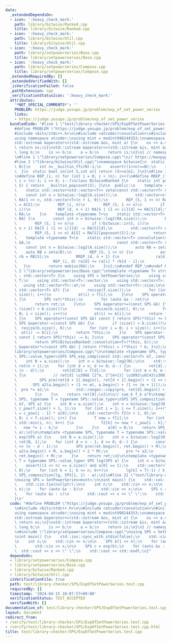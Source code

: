 ```yaml
---
data:
  _extendedDependsOn:
  - icon: ':heavy_check_mark:'
    path: library/bitwise/Ranked.cpp
    title: library/bitwise/Ranked.cpp
  - icon: ':heavy_check_mark:'
    path: library/bitwise/Util.cpp
    title: library/bitwise/Util.cpp
  - icon: ':heavy_check_mark:'
    path: library/setpowerseries/Base.cpp
    title: library/setpowerseries/Base.cpp
  - icon: ':heavy_check_mark:'
    path: library/setpowerseries/Compose.cpp
    title: library/setpowerseries/Compose.cpp
  _extendedRequiredBy: []
  _extendedVerifiedWith: []
  _isVerificationFailed: false
  _pathExtension: cpp
  _verificationStatusIcon: ':heavy_check_mark:'
  attributes:
    '*NOT_SPECIAL_COMMENTS*': ''
    PROBLEM: https://judge.yosupo.jp/problem/exp_of_set_power_series
    links:
    - https://judge.yosupo.jp/problem/exp_of_set_power_series
  bundledCode: "#line 1 \"test/library-checker/SPS/ExpOfSetPowerSeries.test.cpp\"\n\
    #define PROBLEM \"https://judge.yosupo.jp/problem/exp_of_set_power_series\"\n\
    #include <bits/stdc++.h>\n\n#include <atcoder/convolution>\n#include <atcoder/modint>\n\
    using namespace atcoder;\nusing mint = modint998244353;\nnamespace atcoder {\n\
    std::ostream &operator<<(std::ostream &os, mint a) {\n    os << a.val();\n   \
    \ return os;\n}\nstd::istream &operator>>(std::istream &is, mint &a) {\n    long\
    \ long b;\n    is >> b;\n    a = b;\n    return is;\n}\n} // namespace atcoder\n\
    \n#line 1 \"library/setpowerseries/Compose.cpp\"\n// https://maspypy.com/%e9%9b%86%e5%90%88%e3%81%b9%e3%81%8d%e7%b4%9a%e6%95%b0%e9%96%a2%e9%80%a3-2-%e5%a4%9a%e9%a0%85%e5%bc%8f%e3%81%a8%e3%81%ae%e5%90%88%e6%88%90\n\
    #line 2 \"library/bitwise/Util.cpp\"\nnamespace bitwise{\n  static int log2(int\
    \ N){\n    int n=__builtin_ffs(N)-1;\n    assert((1<<n)==N);\n    return n;\n\
    \  }\n  static bool in(int S,int a){ return (S>>a)&1; }\n}\n#line 3 \"library/bitwise/Ranked.cpp\"\
    \n#define REP_(i, n) for (int i = 0; i < (n); i++)\n#define RREP_(i, n) for (int\
    \ i = (n)-1; i >= 0; i--)\nclass BitwiseRanked {\n    static int popcount(int\
    \ S) { return __builtin_popcount(S); }\n\n  public:\n    template <typename T>\n\
    \    static std::vector<std::vector<T>> zeta(const std::vector<T> &A) {\n    \
    \    const int n = bitwise::log2(A.size());\n        std::vector<std::vector<T>>\
    \ RA(1 << n, std::vector<T>(n + 1, 0));\n        REP_(S, 1 << n) RA[S][popcount(S)]\
    \ = A[S];\n        REP_(i, n)\n        REP_(S, 1 << n)\n        if (!bitwise::in(S,\
    \ i))\n            REP_(d, n + 1) RA[S | (1 << i)][d] += RA[S][d];\n        return\
    \ RA;\n    }\n    template <typename T>\n    static std::vector<T> mobius(std::vector<std::vector<T>>\
    \ RA) {\n        const int n = bitwise::log2(RA.size());\n        REP_(i, n)\n\
    \        REP_(S, 1 << n)\n        if (!bitwise::in(S, i))\n            REP_(d,\
    \ n + 1) RA[S | (1 << i)][d] -= RA[S][d];\n        std::vector<T> A(1 << n);\n\
    \        REP_(S, 1 << n) A[S] = RA[S][popcount(S)];\n        return A;\n    }\n\
    \    template <typename T>\n    static std::vector<T> convolution(const std::vector<T>\
    \ &A,\n                                      const std::vector<T> &B) {\n    \
    \    const int n = bitwise::log2(A.size());\n        auto RA = zeta(A);\n    \
    \    auto RB = zeta(B);\n        REP_(S, 1 << n) {\n            auto &ra = RA[S],\
    \ rb = RB[S];\n            RREP_(d, n + 1) {\n                ra[d] *= rb[0];\n\
    \                REP_(i, d) ra[d] += ra[i] * rb[d - i];\n            }\n     \
    \   }\n        return mobius(RA);\n    }\n};\n#undef REP_\n#undef RREP_\n#line\
    \ 2 \"library/setpowerseries/Base.cpp\"\ntemplate <typename T> struct SetPowerSeries\
    \ : std::vector<T> {\n    using SPS = SetPowerSeries;\n    using value_type =\
    \ T;\n    using std::vector<T>::vector;\n    using std::vector<T>::resize;\n \
    \   using std::vector<T>::at;\n    using std::vector<T>::size;\n\n    SetPowerSeries(const\
    \ std::vector<T> &f) {\n        resize(f.size());\n        for (int i = 0; i <\
    \ size(); i++)\n            at(i) = f[i];\n    }\n\n    SPS operator-() const\
    \ {\n        SPS ret(*this);\n        for (auto &a : ret)\n            a = -a;\n\
    \        return ret;\n    }\n\n    SPS &operator+=(const SPS &b) {\n        if\
    \ (size() < b.size())\n            resize(b.size(), 0);\n        for (int i =\
    \ 0; i < size(); i++)\n            at(i) += b[i];\n        return *this;\n   \
    \ }\n    SPS operator+(const SPS &b) const { return SPS(*this) += b; }\n\n   \
    \ SPS &operator-=(const SPS &b) {\n        if (size() < b.size())\n          \
    \  resize(b.size(), 0);\n        for (int i = 0; i < size(); i++)\n          \
    \  at(i) -= b[i];\n        return *this;\n    }\n    SPS operator-(const SPS &b)\
    \ const { return SPS(*this) -= b; }\n\n    SPS operator*(const SPS &b) const {\n\
    \        return SPS(BitwiseRanked::convolution<T>(*this, b));\n    }\n    SPS\
    \ &operator*=(const SPS &b) { return (*this) = (*this) * b; }\n};\n#line 4 \"\
    library/setpowerseries/Compose.cpp\"\n\ntemplate <typename SPS, typename T = typename\
    \ SPS::value_type>\nSPS SPS_exp_comp(const std::vector<T> &f, const SPS &a) {\n\
    \    int N = a.size();\n    int n = bitwise::log2(N);\n\n    std::vector<SPS>\
    \ ret(n + 1);\n    for (int d = n; d >= 0; d--) {\n        ret[d].resize(1 <<\
    \ (n - d));\n        ret[d][0] = f[d];\n        for (int m = 0; m < n - d; m++)\
    \ {\n            // ret[d] \u306E [2^m, 2^{m+1}] \u3092\u6C42\u3081\u308B\n  \
    \          SPS pre(ret[d + 1].begin(), ret[d + 1].begin() + (1 << m));\n     \
    \       SPS a2(a.begin() + (1 << m), a.begin() + (1 << (m + 1)));\n          \
    \  pre *= a2;\n            std::ranges::copy(pre, ret[d].begin() + (1 << m));\n\
    \        }\n    }\n    return ret[0];\n}\n\n// sum_k f_k a^k\ntemplate <typename\
    \ SPS, typename T = typename SPS::value_type>\nSPS SPS_composition(const std::vector<T>\
    \ &f, SPS a) {\n    int N = a.size();\n    int n = bitwise::log2(N);\n\n    std::vector<T>\
    \ c_pow(f.size() + 1, 1);\n    for (int i = 1; i <= f.size(); i++)\n        c_pow[i]\
    \ = c_pow[i - 1] * a[0];\n\n    std::vector<T> f2(n + 1, 0);\n    for (int i =\
    \ 0; i < f.size(); i++) {\n        T now = f[i];\n        for (int k = 0; k <=\
    \ std::min(i, n); k++) {\n            f2[k] += now * c_pow[i - k];\n         \
    \   now *= i - k;\n        }\n    }\n    a[0] = 0;\n    return SPS_exp_comp(f2,\
    \ a);\n}\n\ntemplate <typename SPS, typename T = typename SPS::value_type> SPS\
    \ exp(SPS a) {\n    int N = a.size();\n    int n = bitwise::log2(N);\n\n    SPS\
    \ ret(N, 1);\n    for (int d = n - 1; d >= 0; d--) {\n        const int M = 1\
    \ << (n - d - 1);\n        SPS pre(ret.begin(), ret.begin() + M);\n        SPS\
    \ a2(a.begin() + M, a.begin() + 2 * M);\n        pre *= a2;\n        std::ranges::copy(pre,\
    \ ret.begin() + M);\n    }\n    return ret;\n}\n\ntemplate <typename SPS, typename\
    \ T = typename SPS::value_type> SPS log(SPS a) {\n    int n = bitwise::log2(a.size());\n\
    \    assert((1 << n) == a.size() and a[0] == 1);\n    std::vector<T> lg(n + 1,\
    \ 0);\n    for (int k = 1; k <= n; k++)\n        lg[k] = T(-1) / k;\n    return\
    \ SPS_composition(lg, SPS(1, 1) - a);\n}\n#line 22 \"test/library-checker/SPS/ExpOfSetPowerSeries.test.cpp\"\
    \nusing SPS = SetPowerSeries<mint>;\n\nint main() {\n    std::ios::sync_with_stdio(false);\n\
    \    std::cin.tie(nullptr);\n\n    int n;\n    std::cin >> n;\n\n    SPS b(1 <<\
    \ n);\n    for (auto &x : b)\n        std::cin >> x;\n\n    SPS c = exp(b);\n\
    \    for (auto &x : c)\n        std::cout << x << \" \";\n    std::cout << std::endl;\n\
    }\n"
  code: "#define PROBLEM \"https://judge.yosupo.jp/problem/exp_of_set_power_series\"\
    \n#include <bits/stdc++.h>\n\n#include <atcoder/convolution>\n#include <atcoder/modint>\n\
    using namespace atcoder;\nusing mint = modint998244353;\nnamespace atcoder {\n\
    std::ostream &operator<<(std::ostream &os, mint a) {\n    os << a.val();\n   \
    \ return os;\n}\nstd::istream &operator>>(std::istream &is, mint &a) {\n    long\
    \ long b;\n    is >> b;\n    a = b;\n    return is;\n}\n} // namespace atcoder\n\
    \n#include \"library/setpowerseries/Compose.cpp\"\nusing SPS = SetPowerSeries<mint>;\n\
    \nint main() {\n    std::ios::sync_with_stdio(false);\n    std::cin.tie(nullptr);\n\
    \n    int n;\n    std::cin >> n;\n\n    SPS b(1 << n);\n    for (auto &x : b)\n\
    \        std::cin >> x;\n\n    SPS c = exp(b);\n    for (auto &x : c)\n      \
    \  std::cout << x << \" \";\n    std::cout << std::endl;\n}"
  dependsOn:
  - library/setpowerseries/Compose.cpp
  - library/setpowerseries/Base.cpp
  - library/bitwise/Ranked.cpp
  - library/bitwise/Util.cpp
  isVerificationFile: true
  path: test/library-checker/SPS/ExpOfSetPowerSeries.test.cpp
  requiredBy: []
  timestamp: '2024-04-15 10:07:57+09:00'
  verificationStatus: TEST_ACCEPTED
  verifiedWith: []
documentation_of: test/library-checker/SPS/ExpOfSetPowerSeries.test.cpp
layout: document
redirect_from:
- /verify/test/library-checker/SPS/ExpOfSetPowerSeries.test.cpp
- /verify/test/library-checker/SPS/ExpOfSetPowerSeries.test.cpp.html
title: test/library-checker/SPS/ExpOfSetPowerSeries.test.cpp
---
```

